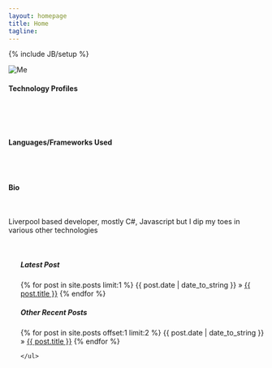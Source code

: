 ```yaml
---
layout: homepage
title: Home
tagline: 
---
```

{% include JB/setup %}


<div class="row text-center">
  <img src="{{ BASE_PATH }}/images/me.png" alt="Me" />
  <br>
  <h4>Technology Profiles</h4>
  <br>
  <a class="devicon-link" href="http://stackoverflow.com/users/1001408/mark-walsh"><span class="devicons devicons-stackoverflow"></span></a>
  <a class="devicon-link" href="https://github.com/markwalsh-liverpool"><span class="devicons devicons-github_badge"></span></a>
  <br>
  <br>
  <h4>Languages/Frameworks Used</h4>
  <br>
  <span class="devicons devicons-dotnet"></span>
  <br>
  <h4>Bio</h4>
  <br>
  <p>Liverpool based developer, mostly C#, Javascript but I dip my toes in various other technologies</p>	
  <br>
	<ul class="posts">
		<h5>Latest Post</h5>
		{% for post in site.posts limit:1 %}
			<span>{{ post.date | date_to_string }}</span> &raquo; <a href="{{ BASE_PATH }}{{ post.url }}">{{ post.title }}</a>
		{% endfor %}
		<h5>Other Recent Posts</h5>
		{% for post in site.posts offset:1 limit:2 %}
			<span>{{ post.date | date_to_string }}</span> &raquo; <a href="{{ BASE_PATH }}{{ post.url }}">{{ post.title }}</a>
		{% endfor %}
		
	</ul>

</div>

